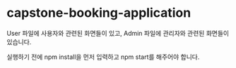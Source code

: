# capstone-booking-application


User 파일에 사용자와 관련된 화면들이 있고, Admin 파일에 관리자와 관련된 화면들이 있습니다.

실행하기 전에 npm install을 먼저 입력하고 npm start를 해주어야 합니다.
